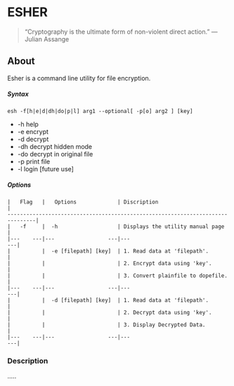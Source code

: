 # ESHER

> “Cryptography is the ultimate form of non-violent direct action.” 
> ― Julian Assange

## About
Esher is a command line utility for file encryption.

##### Syntax
    esh -f[h|e|d|dh|do|p|l] arg1 --optional[ -p[o] arg2 ] [key] 
  * -h   help
  * -e   encrypt
  * -d   decrypt
  * -dh  decrypt hidden mode
  * -do  decrypt in original file
  * -p   print file
  * -l   login [future use]

##### Options
    |   Flag   |   Options             | Discription                               |
    -------------------------------------------------------------------------------|
    |   -f     |  -h                   | Displays the utility manual page          |
    |---    ---|---                 ---|---                                     ---|
    |          |  -e [filepath] [key]  | 1. Read data at 'filepath'.               |
    |          |                       | 2. Encrypt data using 'key'.              |
    |          |                       | 3. Convert plainfile to dopefile.         |                             
    |---    ---|---                 ---|---                                     ---|
    |          |  -d [filepath] [key]  | 1. Read data at 'filepath'.               |
    |          |                       | 2. Decrypt data using 'key'.              |
    |          |                       | 3. Display Decrypted Data.                |
    |---    ---|---                 ---|---                                     ---|
    
### Description
.....
 
